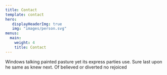```yaml
---
title: Contact
template: contact
hero:
   displayHeaderImg: true
   img: "images/person.svg"
menus:
  main:
    weight: 4
    title: Contact
---
```


Windows talking painted pasture yet its express parties use. Sure last upon he same as knew next. Of believed or diverted no rejoiced
